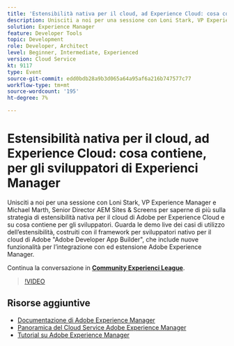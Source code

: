 ```yaml
---
title: 'Estensibilità nativa per il cloud, ad Experience Cloud: cosa contiene, per gli sviluppatori di Experienci Manager'
description: Unisciti a noi per una sessione con Loni Stark, VP Experience Manager e Michael Marth, Senior Director AEM Sites & Screens per saperne di più sulla strategia di estensibilità nativa per il cloud di Adobe per Experience Cloud e su cosa contiene per gli sviluppatori. Guarda le demo live dei casi di utilizzo dell’estensibilità, costruiti con il framework per sviluppatori nativo per il cloud di Adobe "Adobe Developer App Builder", che include nuove funzionalità per l’integrazione con ed estensione Adobe Experience Manager.
solution: Experience Manager
feature: Developer Tools
topic: Development
role: Developer, Architect
level: Beginner, Intermediate, Experienced
version: Cloud Service
kt: 9117
type: Event
source-git-commit: edd0bdb28a9b3d065a64a95af6a216b747577c77
workflow-type: tm+mt
source-wordcount: '195'
ht-degree: 7%

---
```


# Estensibilità nativa per il cloud, ad Experience Cloud: cosa contiene, per gli sviluppatori di Experienci Manager

Unisciti a noi per una sessione con Loni Stark, VP Experience Manager e Michael Marth, Senior Director AEM Sites &amp; Screens per saperne di più sulla strategia di estensibilità nativa per il cloud di Adobe per Experience Cloud e su cosa contiene per gli sviluppatori. Guarda le demo live dei casi di utilizzo dell’estensibilità, costruiti con il framework per sviluppatori nativo per il cloud di Adobe &quot;Adobe Developer App Builder&quot;, che include nuove funzionalità per l’integrazione con ed estensione Adobe Experience Manager.

Continua la conversazione in **[Community Experienci League](https://adobe.ly/2XTk7aX)**.

>[!VIDEO](https://video.tv.adobe.com/v/337491/?quality=12&learn=on&hidetitle=true)

## Risorse aggiuntive

- [Documentazione di Adobe Experience Manager ](https://experienceleague.adobe.com/docs/experience-manager-cloud-service.html?lang=it)
- [Panoramica del Cloud Service Adobe Experience Manager](https://experienceleague.adobe.com/docs/experience-manager-cloud-service/overview/home.html)
- [Tutorial su Adobe Experience Manager](https://experienceleague.adobe.com/docs/experience-manager-tutorials.html)
